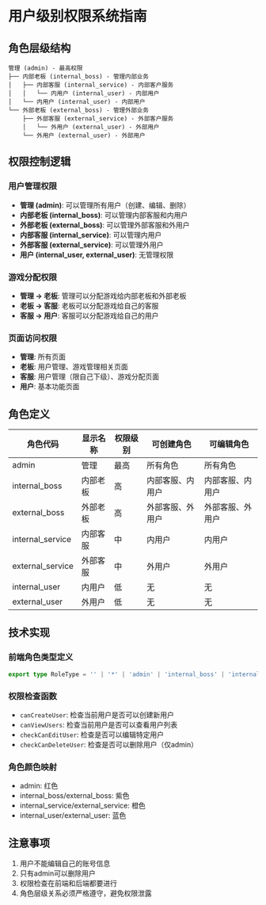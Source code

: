 # 用户级别权限系统指南

## 角色层级结构

```
管理 (admin) - 最高权限
├── 内部老板 (internal_boss) - 管理内部业务
│   ├── 内部客服 (internal_service) - 内部客户服务
│   │   └── 内用户 (internal_user) - 内部用户
│   └── 内用户 (internal_user) - 内部用户
└── 外部老板 (external_boss) - 管理外部业务
    ├── 外部客服 (external_service) - 外部客户服务
    │   └── 外用户 (external_user) - 外部用户
    └── 外用户 (external_user) - 外部用户
```

## 权限控制逻辑

### 用户管理权限

- **管理 (admin)**: 可以管理所有用户（创建、编辑、删除）
- **内部老板 (internal_boss)**: 可以管理内部客服和内用户
- **外部老板 (external_boss)**: 可以管理外部客服和外用户
- **内部客服 (internal_service)**: 可以管理内用户
- **外部客服 (external_service)**: 可以管理外用户
- **用户 (internal_user, external_user)**: 无管理权限

### 游戏分配权限

- **管理 → 老板**: 管理可以分配游戏给内部老板和外部老板
- **老板 → 客服**: 老板可以分配游戏给自己的客服
- **客服 → 用户**: 客服可以分配游戏给自己的用户

### 页面访问权限

- **管理**: 所有页面
- **老板**: 用户管理、游戏管理相关页面
- **客服**: 用户管理（限自己下级）、游戏分配页面
- **用户**: 基本功能页面

## 角色定义

| 角色代码 | 显示名称 | 权限级别 | 可创建角色 | 可编辑角色 |
|---------|---------|---------|-----------|-----------|
| admin | 管理 | 最高 | 所有角色 | 所有角色 |
| internal_boss | 内部老板 | 高 | 内部客服、内用户 | 内部客服、内用户 |
| external_boss | 外部老板 | 高 | 外部客服、外用户 | 外部客服、外用户 |
| internal_service | 内部客服 | 中 | 内用户 | 内用户 |
| external_service | 外部客服 | 中 | 外用户 | 外用户 |
| internal_user | 内用户 | 低 | 无 | 无 |
| external_user | 外用户 | 低 | 无 | 无 |

## 技术实现

### 前端角色类型定义

```typescript
export type RoleType = '' | '*' | 'admin' | 'internal_boss' | 'internal_service' | 'internal_user' | 'external_boss' | 'external_service' | 'external_user';
```

### 权限检查函数

- `canCreateUser`: 检查当前用户是否可以创建新用户
- `canViewUsers`: 检查当前用户是否可以查看用户列表
- `checkCanEditUser`: 检查是否可以编辑特定用户
- `checkCanDeleteUser`: 检查是否可以删除用户（仅admin）

### 角色颜色映射

- admin: 红色
- internal_boss/external_boss: 紫色
- internal_service/external_service: 橙色
- internal_user/external_user: 蓝色

## 注意事项

1. 用户不能编辑自己的账号信息
2. 只有admin可以删除用户
3. 权限检查在前端和后端都要进行
4. 角色层级关系必须严格遵守，避免权限泄露
